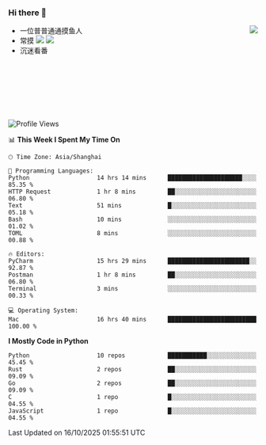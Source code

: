 ### Hi there 👋


<a href="https://github.com/yanlc39">
  <img align="right" src="https://github-readme-stats.vercel.app/api?username=yanlc39&show_icons=true&hide_border=true&icon_color=586069&title_color=a0a9af">
</a>

- 一位普普通通摸鱼人
- 常摸 ![](https://img.shields.io/badge/-Python-3e74a2?style=flat-square&logo=Python&logoColor=fff) ![](https://img.shields.io/badge/-C%2B%2B-brightgreen?style=flat-square)
- 沉迷看番



<br><br><br><br><br><br>


<!--START_SECTION:waka-->
![Profile Views](http://img.shields.io/badge/Profile%20Views-0-blue)

📊 **This Week I Spent My Time On** 

```text
🕑︎ Time Zone: Asia/Shanghai

💬 Programming Languages: 
Python                   14 hrs 14 mins      █████████████████████░░░░   85.35 % 
HTTP Request             1 hr 8 mins         ██░░░░░░░░░░░░░░░░░░░░░░░   06.80 % 
Text                     51 mins             █░░░░░░░░░░░░░░░░░░░░░░░░   05.18 % 
Bash                     10 mins             ░░░░░░░░░░░░░░░░░░░░░░░░░   01.02 % 
TOML                     8 mins              ░░░░░░░░░░░░░░░░░░░░░░░░░   00.88 % 

🔥 Editors: 
PyCharm                  15 hrs 29 mins      ███████████████████████░░   92.87 % 
Postman                  1 hr 8 mins         ██░░░░░░░░░░░░░░░░░░░░░░░   06.80 % 
Terminal                 3 mins              ░░░░░░░░░░░░░░░░░░░░░░░░░   00.33 % 

💻 Operating System: 
Mac                      16 hrs 40 mins      █████████████████████████   100.00 % 
```

**I Mostly Code in Python** 

```text
Python                   10 repos            ███████████░░░░░░░░░░░░░░   45.45 % 
Rust                     2 repos             ██░░░░░░░░░░░░░░░░░░░░░░░   09.09 % 
Go                       2 repos             ██░░░░░░░░░░░░░░░░░░░░░░░   09.09 % 
C                        1 repo              █░░░░░░░░░░░░░░░░░░░░░░░░   04.55 % 
JavaScript               1 repo              █░░░░░░░░░░░░░░░░░░░░░░░░   04.55 % 
```




 Last Updated on 16/10/2025 01:55:51 UTC
<!--END_SECTION:waka-->
